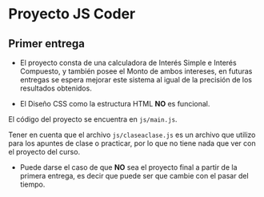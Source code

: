 # Proyecto JS Coder

## Primer entrega

- El proyecto consta de una calculadora de Interés Simple e Interés Compuesto, y también posee el Monto de ambos intereses, en futuras entregas se espera mejorar este sistema al igual de la precisión de los resultados obtenidos.

- El Diseño CSS como la estructura HTML **NO** es funcional.

El código del proyecto se encuentra en `js/main.js`.

Tener en cuenta que el archivo `js/claseaclase.js` es un archivo que utilizo para los apuntes de clase o practicar, por lo que no tiene nada que ver con el proyecto del curso.

- Puede darse el caso de que **NO** sea el proyecto final a partir de la primera entrega, es decir que puede ser que cambie con el pasar del tiempo.
